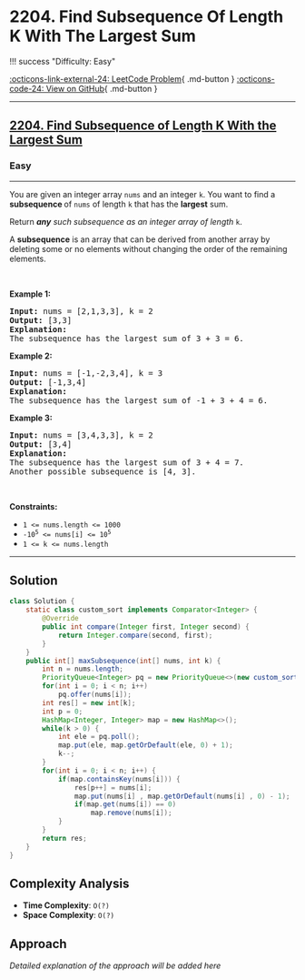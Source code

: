 # 2204. Find Subsequence Of Length K With The Largest Sum

!!! success "Difficulty: Easy"

[:octicons-link-external-24: LeetCode Problem](https://leetcode.com/problems/find-subsequence-of-length-k-with-the-largest-sum/){ .md-button }
[:octicons-code-24: View on GitHub](https://github.com/RAJ8664/Leetcode/tree/master/2204-find-subsequence-of-length-k-with-the-largest-sum){ .md-button }

---

<h2><a href="https://leetcode.com/problems/find-subsequence-of-length-k-with-the-largest-sum">2204. Find Subsequence of Length K With the Largest Sum</a></h2><h3>Easy</h3><hr><p>You are given an integer array <code>nums</code> and an integer <code>k</code>. You want to find a <strong>subsequence </strong>of <code>nums</code> of length <code>k</code> that has the <strong>largest</strong> sum.</p>

<p>Return<em> </em><em><strong>any</strong> such subsequence as an integer array of length </em><code>k</code>.</p>

<p>A <strong>subsequence</strong> is an array that can be derived from another array by deleting some or no elements without changing the order of the remaining elements.</p>

<p>&nbsp;</p>
<p><strong class="example">Example 1:</strong></p>

<pre>
<strong>Input:</strong> nums = [2,1,3,3], k = 2
<strong>Output:</strong> [3,3]
<strong>Explanation:</strong>
The subsequence has the largest sum of 3 + 3 = 6.</pre>

<p><strong class="example">Example 2:</strong></p>

<pre>
<strong>Input:</strong> nums = [-1,-2,3,4], k = 3
<strong>Output:</strong> [-1,3,4]
<strong>Explanation:</strong> 
The subsequence has the largest sum of -1 + 3 + 4 = 6.
</pre>

<p><strong class="example">Example 3:</strong></p>

<pre>
<strong>Input:</strong> nums = [3,4,3,3], k = 2
<strong>Output:</strong> [3,4]
<strong>Explanation:</strong>
The subsequence has the largest sum of 3 + 4 = 7. 
Another possible subsequence is [4, 3].
</pre>

<p>&nbsp;</p>
<p><strong>Constraints:</strong></p>

<ul>
	<li><code>1 &lt;= nums.length &lt;= 1000</code></li>
	<li><code>-10<sup>5</sup>&nbsp;&lt;= nums[i] &lt;= 10<sup>5</sup></code></li>
	<li><code>1 &lt;= k &lt;= nums.length</code></li>
</ul>


---

## Solution

```java
class Solution {
    static class custom_sort implements Comparator<Integer> {
        @Override
        public int compare(Integer first, Integer second) {
            return Integer.compare(second, first);
        }
    }
    public int[] maxSubsequence(int[] nums, int k) {
        int n = nums.length;
        PriorityQueue<Integer> pq = new PriorityQueue<>(new custom_sort());
        for(int i = 0; i < n; i++) 
            pq.offer(nums[i]);
        int res[] = new int[k];
        int p = 0;
        HashMap<Integer, Integer> map = new HashMap<>();
        while(k > 0) {
            int ele = pq.poll();
            map.put(ele, map.getOrDefault(ele, 0) + 1);
            k--;
        }
        for(int i = 0; i < n; i++) {
            if(map.containsKey(nums[i])) {
                res[p++] = nums[i];
                map.put(nums[i] , map.getOrDefault(nums[i] , 0) - 1);
                if(map.get(nums[i]) == 0) 
                    map.remove(nums[i]);
            }
        }
        return res;
    }
}
```

## Complexity Analysis

- **Time Complexity**: `O(?)`
- **Space Complexity**: `O(?)`

## Approach

*Detailed explanation of the approach will be added here*


